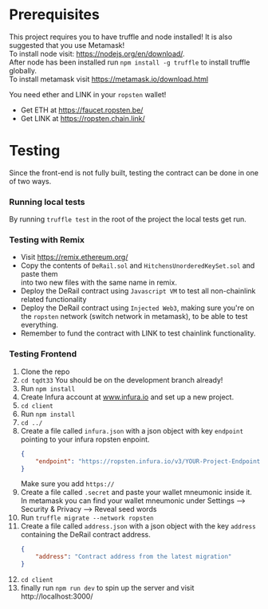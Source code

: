 # Prerequisites
This project requires you to have truffle and node installed! It is also suggested that you use Metamask!  
To install node visit: https://nodejs.org/en/download/.  
After node has been installed run `npm install -g truffle` to install truffle globally.  
To install metamask visit https://metamask.io/download.html

You need ether and LINK in your `ropsten` wallet!  
*  Get ETH at https://faucet.ropsten.be/
*  Get LINK at https://ropsten.chain.link/

# Testing
Since the front-end is not fully built, testing the contract can be done in one of two ways.

### Running local tests
By running `truffle test` in the root of the project the local tests get run.

### Testing with Remix
- Visit https://remix.ethereum.org/  
- Copy the contents of `DeRail.sol` and `HitchensUnorderedKeySet.sol` and paste them  
into two new files with the same name in remix.  
- Deploy the DeRail contract using `Javascript VM` to test all non-chainlink related functionality  
- Deploy the DeRail contract using `Injected Web3`, making sure you're on the `ropsten` network (switch network in metamask),
to be able to test everything.  
- Remember to fund the contract with LINK to test chainlink functionality.  


### Testing Frontend
1. Clone the repo
2. `cd tqdt33` You should be on the development branch already!
3. Run `npm install`
4. Create Infura account at www.infura.io and set up a new project.
5. `cd client`
6. Run `npm install`
7. `cd ../`
8. Create a file called `infura.json` with a json object with key `endpoint`
   pointing to your infura ropsten enpoint.
    ```json
    {
        "endpoint": "https://ropsten.infura.io/v3/YOUR-Project-Endpoint"
    }
    ```
    Make sure you add `https://`
9. Create a file called `.secret` and paste your wallet mneumonic inside it.  
   In metamask you can find your wallet mneumonic under Settings --> Security & Privacy --> Reveal seed words
10. Run `truffle migrate --network ropsten` 
11. Create a file called `address.json` with a json object with the key `address` containing the DeRail contract address.
    ```json
    {
        "address": "Contract address from the latest migration"
    }
    ```
12. `cd client`
13. finally run `npm run dev` to spin up the server and visit http://localhost:3000/
